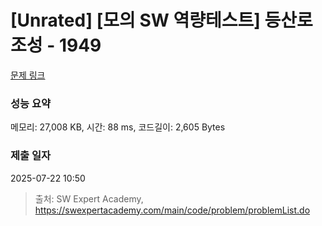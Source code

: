 # [Unrated] [모의 SW 역량테스트] 등산로 조성 - 1949 

[문제 링크](https://swexpertacademy.com/main/code/problem/problemDetail.do?contestProbId=AV5PoOKKAPIDFAUq) 

### 성능 요약

메모리: 27,008 KB, 시간: 88 ms, 코드길이: 2,605 Bytes

### 제출 일자

2025-07-22 10:50



> 출처: SW Expert Academy, https://swexpertacademy.com/main/code/problem/problemList.do